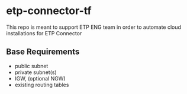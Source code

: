 # etp-connector-tf

This repo is meant to support ETP ENG team in order to automate cloud installations for ETP Connector



## Base Requirements
- public subnet
- private subnet(s)
- IGW, (optional NGW)
- existing routing tables


